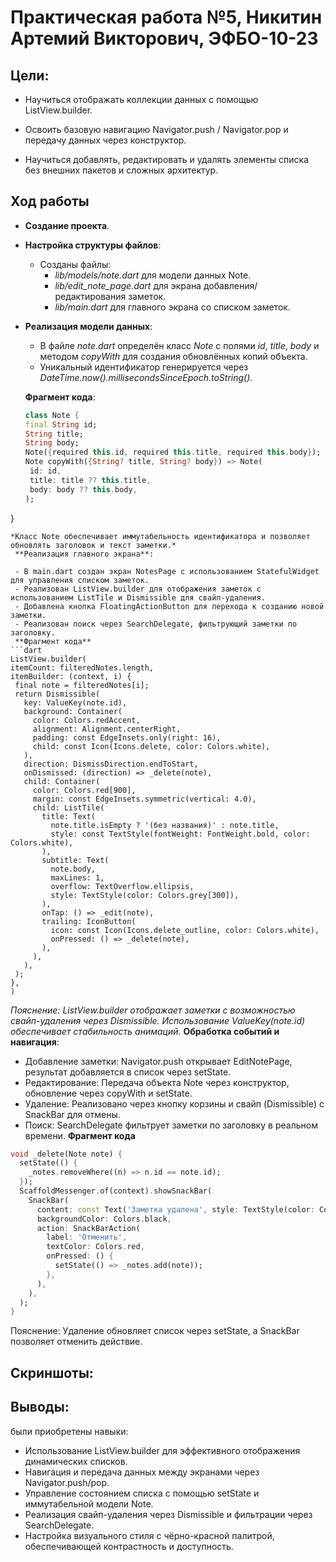 # Практическая работа №5, Никитин Артемий Викторович, ЭФБО-10-23
## Цели:

- Научиться отображать коллекции данных с помощью ListView.builder.
    
- Освоить базовую навигацию Navigator.push / Navigator.pop и передачу данных через конструктор.
    
- Научиться добавлять, редактировать и удалять элементы списка без внешних пакетов и сложных архитектур.
## Ход работы
- **Создание проекта**.
- **Настройка структуры файлов**:
    
    - Созданы файлы:
        - *lib/models/note.dart* для модели данных Note.
        - *lib/edit_note_page.dart* для экрана добавления/редактирования заметок.
        - *lib/main.dart* для главного экрана со списком заметок.
- **Реализация модели данных**:
    
    - В файле *note.dart* определён класс *Note* с полями *id*, *title*, *body* и методом *copyWith* для создания обновлённых копий объекта.
    - Уникальный идентификатор генерируется через *DateTime.now().millisecondsSinceEpoch.toString().*
    
    **Фрагмент кода**:
    
  ```dart
  class Note {
  final String id;
  String title;
  String body;
  Note({required this.id, required this.title, required this.body});
  Note copyWith({String? title, String? body}) => Note(
   id: id,
   title: title ?? this.title,
   body: body ?? this.body,
  );
}
   ```
   *Класс Note обеспечивает иммутабельность идентификатора и позволяет обновлять заголовок и текст заметки.*
	**Реализация главного экрана**:

	- В main.dart создан экран NotesPage с использованием StatefulWidget для управления списком заметок.
	- Реализован ListView.builder для отображения заметок с использованием ListTile и Dismissible для свайп-удаления.
	- Добавлена кнопка FloatingActionButton для перехода к созданию новой заметки.
	- Реализован поиск через SearchDelegate, фильтрующий заметки по заголовку.
	**Фрагмент кода**
```dart
ListView.builder(
  itemCount: filteredNotes.length,
  itemBuilder: (context, i) {
    final note = filteredNotes[i];
    return Dismissible(
      key: ValueKey(note.id),
      background: Container(
        color: Colors.redAccent,
        alignment: Alignment.centerRight,
        padding: const EdgeInsets.only(right: 16),
        child: const Icon(Icons.delete, color: Colors.white),
      ),
      direction: DismissDirection.endToStart,
      onDismissed: (direction) => _delete(note),
      child: Container(
        color: Colors.red[900],
        margin: const EdgeInsets.symmetric(vertical: 4.0),
        child: ListTile(
          title: Text(
            note.title.isEmpty ? '(без названия)' : note.title,
            style: const TextStyle(fontWeight: FontWeight.bold, color: Colors.white),
          ),
          subtitle: Text(
            note.body,
            maxLines: 1,
            overflow: TextOverflow.ellipsis,
            style: TextStyle(color: Colors.grey[300]),
          ),
          onTap: () => _edit(note),
          trailing: IconButton(
            icon: const Icon(Icons.delete_outline, color: Colors.white),
            onPressed: () => _delete(note),
          ),
        ),
      ),
    );
  },
)
```
*Пояснение: ListView.builder отображает заметки с возможностью свайп-удаления через Dismissible. Использование ValueKey(note.id) обеспечивает стабильность анимаций.*
	**Обработка событий и навигация**:

- Добавление заметки: Navigator.push открывает EditNotePage, результат добавляется в список через setState.
- Редактирование: Передача объекта Note через конструктор, обновление через copyWith и setState.
- Удаление: Реализовано через кнопку корзины и свайп (Dismissible) с SnackBar для отмены.
- Поиск: SearchDelegate фильтрует заметки по заголовку в реальном времени.
**Фрагмент кода**
```dart
void _delete(Note note) {
  setState(() {
    _notes.removeWhere((n) => n.id == note.id);
  });
  ScaffoldMessenger.of(context).showSnackBar(
    SnackBar(
      content: const Text('Заметка удалена', style: TextStyle(color: Colors.white)),
      backgroundColor: Colors.black,
      action: SnackBarAction(
        label: 'Отменить',
        textColor: Colors.red,
        onPressed: () {
          setState(() => _notes.add(note));
        },
      ),
    ),
  );
}
```
Пояснение: Удаление обновляет список через setState, а SnackBar позволяет отменить действие.
## Скриншоты:

## Выводы:
были приобретены навыки:
- Использование ListView.builder для эффективного отображения динамических списков.
- Навигация и передача данных между экранами через Navigator.push/pop.
- Управление состоянием списка с помощью setState и иммутабельной модели Note.
- Реализация свайп-удаления через Dismissible и фильтрации через SearchDelegate.
- Настройка визуального стиля с чёрно-красной палитрой, обеспечивающей контрастность и доступность.
